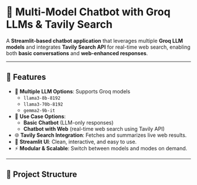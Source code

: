 # 🧠 Multi-Model Chatbot with Groq LLMs & Tavily Search

A **Streamlit-based chatbot application** that leverages multiple **Groq LLM models** and integrates **Tavily Search API** for real-time web search, enabling both **basic conversations** and **web-enhanced responses**.

---

## 🚀 Features
- 🔄 **Multiple LLM Options**: Supports Groq models
  - `llama3-8b-8192`
  - `llama3-70b-8192`
  - `gemma2-9b-it`
- 💬 **Use Case Options**:
  - **Basic Chatbot** (LLM-only responses)
  - **Chatbot with Web** (real-time web search using Tavily API)
- 🌐 **Tavily Search Integration**: Fetches and summarizes live web results.  
- 🎨 **Streamlit UI**: Clean, interactive, and easy to use.  
- ⚡ **Modular & Scalable**: Switch between models and modes on demand.  

---

## 📂 Project Structure
